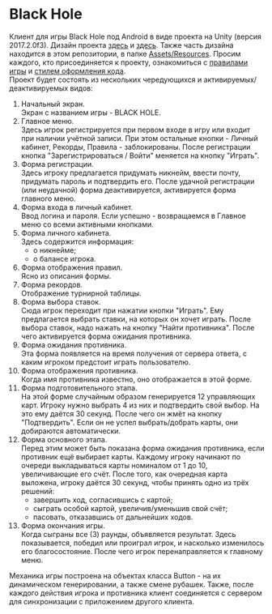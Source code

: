 # Black Hole  
Клиент для игры Black Hole под Android в виде проекта на Unity (версия 2017.2.0f3).  Дизайн проекта [здесь](https://yadi.sk/d/Kilx1lpi3PobdY) и [здесь](https://drive.google.com/drive/folders/1dm2wttfHI-oNY_OrpihKKrbPgtbKwKPG). Также часть дизайна находится в этом репозитории, в папке [Assets/Resources](https://github.com/hackatomsk2017-2048/black-hole-client/tree/master/Assets/Resources). Просим каждого, кто присоединяется к проекту, ознакомиться с [правилами игры](https://github.com/hackatomsk2017-2048/black-hole-client/wiki/%D0%9F%D1%80%D0%B0%D0%B2%D0%B8%D0%BB%D0%B0-%D0%B8%D0%B3%D1%80%D1%8B) и [стилем оформления кода](https://github.com/hackatomsk2017-2048/black-hole-client/wiki/%D0%A1%D1%82%D0%B8%D0%BB%D1%8C-%D0%BA%D0%BE%D0%B4%D0%B0).   
Проект будет состоять из нескольких чередующихся и активируемых/деактивируемых видов:  
1. Начальный экран.  
    Экран с названием игры - BLACK HOLE.
2. Главное меню.  
    Здесь игрок регистрируется при первом входе в игру или входит при наличии учётной записи. При этом остальные кнопки - Личный кабинет, Рекорды, Правила - заблокированы. После регистрации кнопка "Зарегистрироваться / Войти" меняется на кнопку "Играть".  
3. Форма регистрации.  
    Здесь игроку предлагается придумать никнейм, ввести почту, придумать пароль и подтвердить его. После удачной регистрации (или неудачной) форма деактивируется, активируется форма главного меню.  
4. Форма входа в личный кабинет.  
    Ввод логина и пароля. Если успешно - возвращаемся в Главное меню со всеми активными кнопками.  
5. Форма личного кабинета.  
    Здесь содержится информация:  
    - о никнейме;  
    - о балансе игрока.  
6. Форма отображения правил.  
    Ясно из описания формы.  
7. Форма рекордов.  
    Отображение турнирной таблицы.  
7. Форма выбора ставок.  
    Сюда игрок переходит при нажатии кнопки "Играть". Ему предлагается выбрать ставки, на которых он хочет играть. После выбора ставок, надо нажать на кнопку "Найти противника". После чего активируется форма ожидания противника.  
8. Форма ожидания противника.  
    Эта форма появляется на время получения от сервера ответа, с каким игроком предстоит играть пользователю.  
9. Форма отображения противника.  
    Когда имя противника известно, оно отображается в этой форме.  
10. Форма подготовительного этапа.  
    На этой форме случайным образом генерируется 12 управляющих карт. Игроку нужно выбрать 4 из них и подтвердить свой выбор. На это ему даётся 30 секунд.  После чего он жмёт на кнопку "Подтвердить". Если он не успел выбрать/добрать карты, они добираются автоматически.   
11. Форма основного этапа.  
    Перед этим может быть показана форма ожидания противника, если противник ещё выбирает карты. Каждому игроку начинают по очереди выкладываться карты номиналом от 1 до 10, увеличивающие его счёт. После того, как очередная карта выложена, игроку даётся 30 секунд, чтобы принять одно из трёх решений:  
    - завершить ход, согласившись с картой;  
    - сыграть особой картой, увеличив/уменьшив свой счёт;  
    - пасовать, отказавшись от дальнейших ходов.  
12. Форма окончания игры.  
    Когда сыграны все (3) раунды, объявляется результат. Здесь показывается, победил или проиграл игрок, и насколько изменилось его благосостояние. После чего игрок перенаправляется к главному меню.  

Механика игры построена на объектах класса Button - на их динамическом генерировании, а также смене рубашек. Также, после каждого действия игрока и противника клиент соединяется с сервером для синхронизации с приложением другого клиента.  